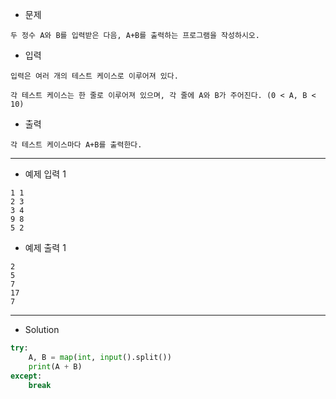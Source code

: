 - 문제

```
두 정수 A와 B를 입력받은 다음, A+B를 출력하는 프로그램을 작성하시오.
```

- 입력

```
입력은 여러 개의 테스트 케이스로 이루어져 있다.

각 테스트 케이스는 한 줄로 이루어져 있으며, 각 줄에 A와 B가 주어진다. (0 < A, B < 10)
```

- 출력

```
각 테스트 케이스마다 A+B를 출력한다.
```

---

- 예제 입력 1 

```
1 1
2 3
3 4
9 8
5 2
```

- 예제 출력 1 

```
2
5
7
17
7
```

---

- Solution

```py
try:
    A, B = map(int, input().split())
    print(A + B)
except:
    break
```
